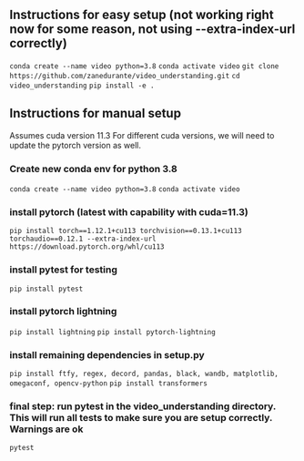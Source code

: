 ## Instructions for easy setup (not working right now for some reason, not using --extra-index-url correctly)
`conda create --name video python=3.8`
`conda activate video`
`git clone https://github.com/zanedurante/video_understanding.git`
`cd video_understanding` 
`pip install -e .`


## Instructions for manual setup
Assumes cuda version 11.3  For different cuda versions, we will need to update the pytorch version as well.


### Create new conda env for python 3.8
`conda create --name video python=3.8`
`conda activate video`

### install pytorch (latest with capability with cuda=11.3)
`pip install torch==1.12.1+cu113 torchvision==0.13.1+cu113 torchaudio==0.12.1 --extra-index-url https://download.pytorch.org/whl/cu113`

### install pytest for testing
`pip install pytest`

### install pytorch lightning
`pip install lightning`
`pip install pytorch-lightning`

### install remaining dependencies in setup.py 
`pip install ftfy, regex, decord, pandas, black, wandb, matplotlib, omegaconf, opencv-python`
`pip install transformers`

### final step: run pytest in the video_understanding directory.  This will run all tests to make sure you are setup correctly. Warnings are ok
`pytest`